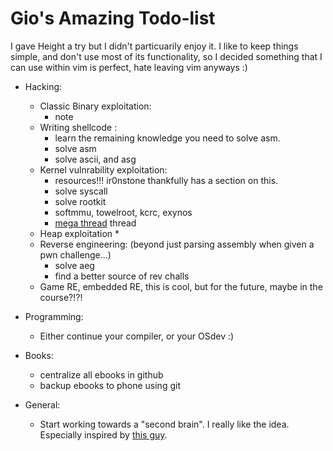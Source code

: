 # Gio's Amazing Todo-list

I gave Height a try but I didn't particuarily enjoy it. I like to keep things simple, and don't use most of its functionality, so I decided something that I can use within vim is perfect, hate leaving vim anyways :)

- Hacking:
   - Classic Binary exploitation: 
        *  note
   - Writing shellcode : 
        + learn the remaining knowledge you need to solve asm.
        + solve asm
        + solve ascii, and asg
   - Kernel vulnrability exploitation:
       * resources!!! ir0nstone thankfully has a section on this.
       * solve syscall
       * solve rootkit
       * softmmu, towelroot, kcrc, exynos
       * [mega thread](https://github.com/xairy/linux-kernel-exploitation?tab=readme-ov-file#practice) thread
   - Heap exploitation
       * 
   - Reverse engineering: (beyond just parsing assembly when given a pwn challenge...)
       * solve aeg
       * find a better source of rev challs
   - Game RE, embedded RE, this is cool, but for the future, maybe in the course?!?!

- Programming: 
    * Either continue your compiler, or your OSdev :)

- Books: 
    * centralize all ebooks in github
    * backup ebooks to phone using git

- General: 
    * Start working towards a "second brain". I really like the idea. Especially inspired by [this guy](https://wiki.nikiv.dev/). 
